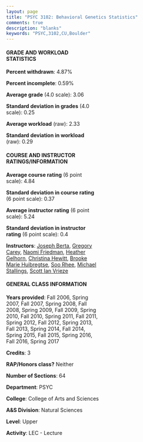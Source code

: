 ```yaml
---
layout: page
title: "PSYC 3102: Behavioral Genetics Statistics"
comments: true
description: "blanks"
keywords: "PSYC,3102,CU,Boulder"
---
```

<head>
<script src="https://ajax.googleapis.com/ajax/libs/jquery/2.1.3/jquery.min.js"></script>
<script src="https://dl.dropboxusercontent.com/s/pc42nxpaw1ea4o9/highcharts.js?dl=0"></script>
<!-- <script src="../assets/js/highcharts.js"></script> -->
<style type="text/css">@font-face {
	font-family: "Bebas Neue";
	src: url(https://www.filehosting.org/file/details/544349/BebasNeue Regular.otf) format("opentype");
	}
	h1.Bebas { 
		font-family: "Bebas Neue", Verdana, Tahoma;
	}
</style>
</head>
<body>
	<div id="container" style="float: right; width: 45%; height: 88%; margin-left: 2.5%; margin-right: 2.5%;"></div>
	<script language="JavaScript">
		$(document).ready(function() {
		var chart = {type: 'column'};
		var title = {text: 'Grade Distribution'};
		var xAxis = {categories: ['A','B','C','D','F'],crosshair: true};
		var yAxis = {min: 0,title: {text: 'Percentage'}};
		var tooltip = {headerFormat: '<center><b><span style="font-size:20px">{point.key}</span></b></center>',
		               pointFormat: '<td style="padding:0"><b>{point.y:.1f}%</b></td>',
		               footerFormat: '</table>',shared: true,useHTML: true};
		var plotOptions = {column: {pointPadding: 0.0,borderWidth: 0}};  
		var credits = {enabled: false};var series= [{name: 'Percent',data: [39.46,36.14,19.08,2.29,2.96,]}];
		var json = {};
		json.chart = chart;
		json.title = title;
		json.tooltip = tooltip;
		json.xAxis = xAxis;
		json.yAxis = yAxis;  
		json.series = series;
		json.plotOptions = plotOptions;  
		json.credits = credits;
		$('#container').highcharts(json);
	});
	</script>
</body>
			   
#### GRADE AND WORKLOAD STATISTICS

**Percent withdrawn**: 4.87%

**Percent incomplete**: 0.59%

**Average grade** (4.0 scale): 3.06

**Standard deviation in grades** (4.0 scale): 0.25

**Average workload** (raw): 2.33

**Standard deviation in workload** (raw): 0.29

#### COURSE AND INSTRUCTOR RATINGS/INFORMATION

**Average course rating** (6 point scale): 4.84

**Standard deviation in course rating** (6 point scale): 0.37

**Average instructor rating** (6 point scale): 5.24

**Standard deviation in instructor rating** (6 point scale): 0.4

**Instructors**: <a href='../../instructors/Joseph_Berta'>Joseph Berta</a>, <a href='../../instructors/Gregory_Carey'>Gregory Carey</a>, <a href='../../instructors/Naomi_Friedman'>Naomi Friedman</a>, <a href='../../instructors/Heather_Gelhorn'>Heather Gelhorn</a>, <a href='../../instructors/Christina_Hewitt'>Christina Hewitt</a>, <a href='../../instructors/Brooke_Marie_Huibregtse'>Brooke Marie Huibregtse</a>, <a href='../../instructors/Soo_Rhee'>Soo Rhee</a>, <a href='../../instructors/Michael_Stallings'>Michael Stallings</a>, <a href='../../instructors/Scott_Ian_Vrieze'>Scott Ian Vrieze</a>

#### GENERAL CLASS INFORMATION

**Years provided**: Fall 2006, Spring 2007, Fall 2007, Spring 2008, Fall 2008, Spring 2009, Fall 2009, Spring 2010, Fall 2010, Spring 2011, Fall 2011, Spring 2012, Fall 2012, Spring 2013, Fall 2013, Spring 2014, Fall 2014, Spring 2015, Fall 2015, Spring 2016, Fall 2016, Spring 2017

**Credits**: 3

**RAP/Honors class?** Neither

**Number of Sections**: 64

**Department**: PSYC

**College**: College of Arts and Sciences

**A&S Division**: Natural Sciences

**Level**: Upper

**Activity**: LEC - Lecture
